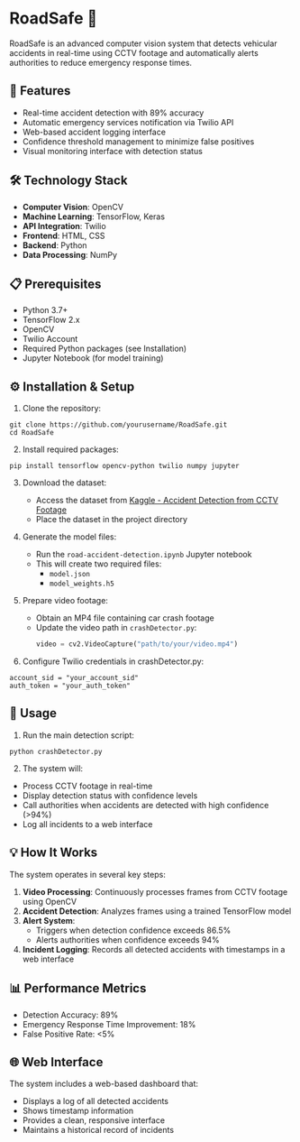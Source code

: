 # RoadSafe 🚗

RoadSafe is an advanced computer vision system that detects vehicular accidents in real-time using CCTV footage and automatically alerts authorities to reduce emergency response times.

## 🎯 Features

- Real-time accident detection with 89% accuracy
- Automatic emergency services notification via Twilio API
- Web-based accident logging interface
- Confidence threshold management to minimize false positives
- Visual monitoring interface with detection status

## 🛠️ Technology Stack

- **Computer Vision**: OpenCV
- **Machine Learning**: TensorFlow, Keras
- **API Integration**: Twilio
- **Frontend**: HTML, CSS
- **Backend**: Python
- **Data Processing**: NumPy

## 📋 Prerequisites

- Python 3.7+
- TensorFlow 2.x
- OpenCV
- Twilio Account
- Required Python packages (see Installation)
- Jupyter Notebook (for model training)

## ⚙️ Installation & Setup

1. Clone the repository:
```
git clone https://github.com/yourusername/RoadSafe.git
cd RoadSafe
```

2. Install required packages:
```
pip install tensorflow opencv-python twilio numpy jupyter
```

3. Download the dataset:
   - Access the dataset from [Kaggle - Accident Detection from CCTV Footage](https://www.kaggle.com/datasets/ckay16/accident-detection-from-cctv-footage/code)
   - Place the dataset in the project directory

4. Generate the model files:
   - Run the `road-accident-detection.ipynb` Jupyter notebook
   - This will create two required files:
     - `model.json`
     - `model_weights.h5`

5. Prepare video footage:
   - Obtain an MP4 file containing car crash footage
   - Update the video path in `crashDetector.py`:
     ```python
     video = cv2.VideoCapture("path/to/your/video.mp4")
     ```

6. Configure Twilio credentials in crashDetector.py:
```
account_sid = "your_account_sid"
auth_token = "your_auth_token"
```

## 🚀 Usage

1. Run the main detection script:
```
python crashDetector.py
```

2. The system will:
- Process CCTV footage in real-time
- Display detection status with confidence levels
- Call authorities when accidents are detected with high confidence (>94%)
- Log all incidents to a web interface

## 💡 How It Works

The system operates in several key steps:

1. **Video Processing**: Continuously processes frames from CCTV footage using OpenCV
2. **Accident Detection**: Analyzes frames using a trained TensorFlow model
3. **Alert System**: 
   - Triggers when detection confidence exceeds 86.5%
   - Alerts authorities when confidence exceeds 94%
4. **Incident Logging**: Records all detected accidents with timestamps in a web interface

## 📊 Performance Metrics

- Detection Accuracy: 89%
- Emergency Response Time Improvement: 18%
- False Positive Rate: <5%

## 🌐 Web Interface

The system includes a web-based dashboard that:
- Displays a log of all detected accidents
- Shows timestamp information
- Provides a clean, responsive interface
- Maintains a historical record of incidents
